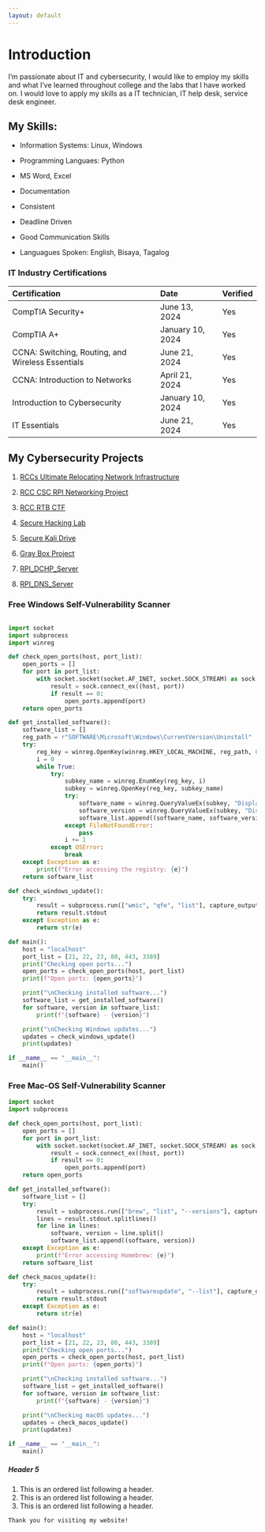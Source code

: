 ```yaml
---
layout: default
---
```



# Introduction

I’m passionate about IT and cybersecurity, I would like to employ my skills and what I’ve learned throughout college and the labs that I have worked on. I would love to apply my skills as a IT technician, IT help desk, service desk engineer.



## My Skills:

*   Information Systems: Linux, Windows
  
*   Programming Languaes: Python
  
*   MS Word, Excel

*   Documentation

*   Consistent

*   Deadline Driven
  
*   Good Communication Skills
  
*   Languagues Spoken: English, Bisaya, Tagalog


### IT Industry Certifications

| Certification        | Date          | Verified |
|:-------------|:------------------|:------|
| CompTIA Security+ | June 13, 2024   |  Yes  |
| CompTIA A+           | January 10, 2024 |  Yes  |
| CCNA: Switching, Routing, and Wireless Essentials          | June 21, 2024    |  Yes   |
| CCNA: Introduction to Networks        | April 21, 2024|  Yes |
| Introduction to Cybersecurity         | January 10, 2024 |  Yes  |
| IT Essentials         | June 21, 2024 |  Yes  |



## My Cybersecurity Projects

1.  [RCCs Ultimate Relocating Network Infrastructure](Link_Here)

2.  [RCC CSC RPI Networking Project](Link_Here)

3.  [RCC RTB CTF](Link_Here)

4.  [Secure Hacking Lab](https://github.com/7jason771/My_Cyber_Projects/blob/main/SecureHackingLab_jsalerno.pdf)

5.  [Secure Kali Drive](https://github.com/7jason771/My_Cyber_Projects/blob/main/Encrypted_Persistent_Flash_Drive.pdf)

6.  [Gray Box Project](https://github.com/7jason771/My_Cyber_Projects/blob/main/Gray_Box_Test_2_VMs.pdf)

7.  [RPI_DCHP_Server](Link_Here)

8.  [RPI_DNS_Server](Link_Here)





### Free Windows Self-Vulnerability Scanner

```python

import socket
import subprocess
import winreg

def check_open_ports(host, port_list):
    open_ports = []
    for port in port_list:
        with socket.socket(socket.AF_INET, socket.SOCK_STREAM) as sock:
            result = sock.connect_ex((host, port))
            if result == 0:
                open_ports.append(port)
    return open_ports

def get_installed_software():
    software_list = []
    reg_path = r"SOFTWARE\Microsoft\Windows\CurrentVersion\Uninstall"
    try:
        reg_key = winreg.OpenKey(winreg.HKEY_LOCAL_MACHINE, reg_path, 0, winreg.KEY_READ | winreg.KEY_WOW64_32KEY)
        i = 0
        while True:
            try:
                subkey_name = winreg.EnumKey(reg_key, i)
                subkey = winreg.OpenKey(reg_key, subkey_name)
                try:
                    software_name = winreg.QueryValueEx(subkey, "DisplayName")[0]
                    software_version = winreg.QueryValueEx(subkey, "DisplayVersion")[0]
                    software_list.append((software_name, software_version))
                except FileNotFoundError:
                    pass
                i += 1
            except OSError:
                break
    except Exception as e:
        print(f"Error accessing the registry: {e}")
    return software_list

def check_windows_update():
    try:
        result = subprocess.run(["wmic", "qfe", "list"], capture_output=True, text=True)
        return result.stdout
    except Exception as e:
        return str(e)

def main():
    host = "localhost"
    port_list = [21, 22, 23, 80, 443, 3389]
    print("Checking open ports...")
    open_ports = check_open_ports(host, port_list)
    print(f"Open ports: {open_ports}")

    print("\nChecking installed software...")
    software_list = get_installed_software()
    for software, version in software_list:
        print(f"{software} - {version}")

    print("\nChecking Windows updates...")
    updates = check_windows_update()
    print(updates)

if __name__ == "__main__":
    main()


```



### Free Mac-OS Self-Vulnerability Scanner

```python
import socket
import subprocess

def check_open_ports(host, port_list):
    open_ports = []
    for port in port_list:
        with socket.socket(socket.AF_INET, socket.SOCK_STREAM) as sock:
            result = sock.connect_ex((host, port))
            if result == 0:
                open_ports.append(port)
    return open_ports

def get_installed_software():
    software_list = []
    try:
        result = subprocess.run(["brew", "list", "--versions"], capture_output=True, text=True)
        lines = result.stdout.splitlines()
        for line in lines:
            software, version = line.split()
            software_list.append((software, version))
    except Exception as e:
        print(f"Error accessing Homebrew: {e}")
    return software_list

def check_macos_update():
    try:
        result = subprocess.run(["softwareupdate", "--list"], capture_output=True, text=True)
        return result.stdout
    except Exception as e:
        return str(e)

def main():
    host = "localhost"
    port_list = [21, 22, 23, 80, 443, 3389]
    print("Checking open ports...")
    open_ports = check_open_ports(host, port_list)
    print(f"Open ports: {open_ports}")

    print("\nChecking installed software...")
    software_list = get_installed_software()
    for software, version in software_list:
        print(f"{software} - {version}")

    print("\nChecking macOS updates...")
    updates = check_macos_update()
    print(updates)

if __name__ == "__main__":
    main()


```



##### Header 5

1.  This is an ordered list following a header.
2.  This is an ordered list following a header.
3.  This is an ordered list following a header.
   






```
Thank you for visiting my website!
```
